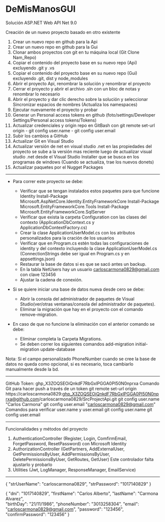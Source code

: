 # DeMisManosGUI

Solución ASP.NET Web API
Net 9.0

Creación de un nuevo proyecto basado en otro existente

1. Crear un nuevo repo en github para la Api
2. Crear un nuevo repo en github para la Gui
3. Clonar ambos proyectos con git en tu máquina local (Git Clone Nam_Repo)
4. Copiar el contenido del proyecto base en su nuevo repo (Api) excluyendo .git y .vs
5. Copiar el contenido del proyecto base en su nuevo repo (Gui) excluyendo .git, dist y node_modules
6. Abrir el proyecto Api, renombrar la solución y renombrar el proyecto
7. Cerrar el proyecto y abrir el archivo .sln con un bloc de notas y renombrar lo necesario
8. Abrir el proyecto y dar clic derecho sobre la solución y seleccionar Sincronizar espacios de nombres (Actualiza los namespaces)
9. Ejecutar nuevamente el proyecto y probar
10. Generar un Personal access tokens en github (foto/settings/Developer Settings/Personal access tokens/Tokens)
11. Actualizar credenciales y origin repo en GitBash con git remote set-url origin - git config user.name - git config user.email
12. Subir los cambios a GitHub
13. Actualizar Git en Visual Studio
14. Actualizar versión de net en visual studio .net en las propiedades del proyecto se sube a la versión mas reciente luego de actualizar
    visual studio .net desde el Visual Studio Installer que se busca en los programas de windows (Cuando se actualiza, trae los nuevos donets)
15. Actualizar paquetes por el Nugget Packages

**********************************************************************************************************************************************
- Para correr este proyecto se debe:
	* Verificar que se tengan instalados estos paquetes para que funcione Identity
		Install-Package Microsoft.AspNetCore.Identity.EntityFrameworkCore
		Install-Package Microsoft.EntityFrameworkCore.Tools
		Install-Package Microsoft.EntityFrameworkCore.SqlServer
	* Verificar que exista la carpeta Configuration con las clases del contexto (ApplicationDbContext.cs y ApplicationDbContextFactory.cs)
	* Crear la clase ApplicationUserModel.cs con los atributos personalizados para la cración de los usuarios
	* Verificar que en Program.cs estén todas las configuraciones de identity y del contexto incluyendo la clase ApplicationUserModel.cs
	(ConnectionStrings debe ser igual en Program.cs y en appsettings.json)
	* Restaurar la base de datos si es que se sacó antes un backup.
	* En la tabla NetUsers hay un usuario carloscarmona0829@gmail.com con clave 123456
	* Ajustar la cadena de conexión.

- Si se quiere iniciar una base de datos nueva desde cero se debe:
	* Abrir la consola del administrador de paquetes de Visual Studio(ver/otras ventanas/consola del administrador de paquetes).
	* Eliminar la migración que hay en el proyecto con el comando remove-migration.

- En caso de que no funcione la eliminación con el anterior comando se debe:
	* Eliminar completa la Carpeta Migrations.
	* Se deben correr los siguientes comandos 
	  add-migration initial-migration
	  update-database

Nota: Si el campo personalizado PhoneNumber cuando se cree la base de datos no queda como opcional, si es necesario, 
      toca cambiarlo manualmente desde la bd.

**********************************************************************************************************************************************
GitHub
Token: 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
Comando Git para hacer push a través de un token
git remote set-url origin https://carloscarmona0829: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@github.com/carloscarmona0829/SrcProjectApi.git
git config user.name "Carlos Carmona"
git config user.email "carloscarmona0829@gmail.com"
Comandos para verificar user.name y user.email
git config user.name
git config user.email

**********************************************************************************************************************************************
Funcionalidades y métodos del proyecto
1. AuthenticationController (Register, Login, ComfirmEmail, ForgetPassword, ResetPassword) con Microsoft Identity 
2. AuthorizationController (GetPartners, AddExternalUser, GetPermissionsByUser, AddPermissionsByUser, DeletePermissionsByUser, GetRoutes, GetUser) 
   Este controlador falta ajustarlo y probarlo
3. Utilities (Jwt, LogManager, ResponseManager, EmailService)
**********************************************************************************************************************************************
{
  "strUserName": "carloscarmona0829",
  "strPassword": "1017140829"
}

{
  "dni": "1017140829",
  "firstName": "Carlos Alberto",
  "lastName": "Carmona Alvarez",  
  "birthDay": "21/11/1986",
  "phoneNumber": "3013258304",
  "email": "carloscarmona0829@gmail.com",
  "password": "123456",
  "confirmPassword": "123456"
}



